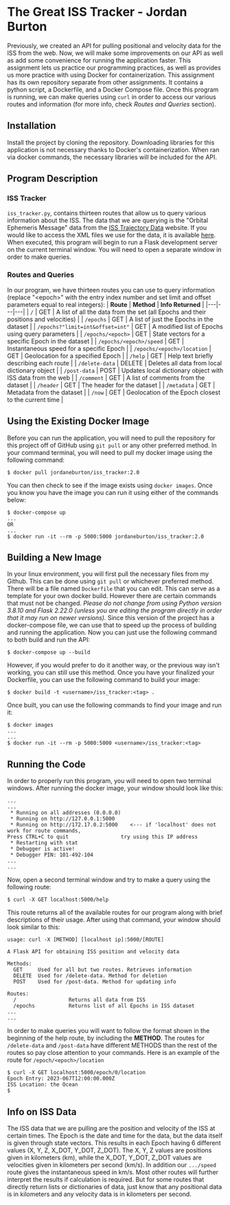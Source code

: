 # The Great ISS Tracker - Jordan Burton
Previously, we created an API for pulling positional and velocity data for the ISS from the web. Now, we will make some improvements on our API as well as add some convenience for running the application faster.
This assignment lets us practice our programming practices, as well as provides us more practice with using Docker for containerization. This assignment has its own repository separate from other assignments. It contains a python script, a Dockerfile, and a Docker Compose file. Once this program is running, we can make queries using `curl` in order to access our various routes and information (for more info, check *Routes and Queries* section).
## Installation
Install the project by cloning the repository. Downloading libraries for this application is not necessary thanks to Docker's containerization. When ran via docker commands, the necessary libraries will be included for the API.
## Program Description
### ISS Tracker
`iss_tracker.py`, contains thirteen routes that allow us to query various information about the ISS. The data that we are querying is the "Orbital Ephemeris Message" data from the [ISS Trajectory Data](https://spotthestation.nasa.gov/trajectory_data.cfm) website. If you would like to access the XML files we use for the data, it is available [here](https://nasa-public-data.s3.amazonaws.com/iss-coords/current/ISS_OEM/ISS.OEM_J2K_EPH.xml).
When executed, this program will begin to run a Flask development server on the current terminal window. You will need to open a separate window in order to make queries.
### Routes and Queries
In our program, we have thirteen routes you can use to query information (replace "\<epoch\>" with the entry index number and set limit and offset parameters equal to real integers):
| **Route** | **Method** | **Info Returned** |
|---|---|---|
| `/` | GET | A list of all the data from the set (all Epochs and their positions and velocities) |
| `/epochs` | GET | A list of just the Epochs in the dataset |
| `/epochs?"limit=int&offset=int"` | GET | A modified list of Epochs using query parameters |
| `/epochs/<epoch>` | GET | State vectors for a specific Epoch in the dataset |
| `/epochs/<epoch>/speed` | GET | Instantaneous speed for a specific Epoch |
| `/epochs/<epoch>/location` | GET | Geolocation for a specified Epoch |
| `/help` | GET | Help text briefly describing each route |
| `/delete-data` | DELETE | Deletes all data from local dictionary object |
| `/post-data` | POST | Updates local dictionary object with ISS data from the web |
| `/comment` | GET | A list of comments from the dataset |
| `/header` | GET | The header for the dataset |
| `/metadata` | GET | Metadata from the dataset |
| `/now` | GET | Geolocation of the Epoch closest to the current time |
## Using the Existing Docker Image
Before you can run the application, you will need to pull the repository for this project off of GitHub using `git pull` or any other preferred method. In your command terminal, you will need to pull my docker image using the following command:
```
$ docker pull jordaneburton/iss_tracker:2.0
```
You can then check to see if the image exists using `docker images`. Once you know you have the image you can run it using either of the commands below:
```
$ docker-compose up
...
OR
...
$ docker run -it --rm -p 5000:5000 jordaneburton/iss_tracker:2.0
```
## Building a New Image
In your linux environment, you will first pull the necessary files from my Github. This can be done using `git pull` or whichever preferred method.
There will be a file named `Dockerfile` that you can edit. This can serve as a template for your own docker build. However there are certain commands that must not be changed. *Please do not change from using Python version 3.8.10 and Flask 2.22.0 (unless you are editing the program directly in order that it may run on newer versions).* 
Since this version of the project has a docker-compose file, we can use that to speed up the process of building and running the application. Now you can just use the following command to both build and run the API:
```
$ docker-compose up --build
```
However, if you would prefer to do it another way, or the previous way isn't working, you can still use this method. Once you have your finalized your Dockerfile, you can use the following command to build your image:
```
$ docker build -t <username>/iss_tracker:<tag> .
```
Once built, you can use the following commands to find your image and run it:
```
$ docker images
...
...
$ docker run -it --rm -p 5000:5000 <username>/iss_tracker:<tag> 
```
## Running the Code
In order to properly run this program, you will need to open two terminal windows. After running the docker image, your window should look like this:
```
...
...
 * Running on all addresses (0.0.0.0)
 * Running on http://127.0.0.1:5000
 * Running on http://172.17.0.2:5000    <--- if 'localhost' does not work for route commands,
Press CTRL+C to quit			     try using this IP address
 * Restarting with stat
 * Debugger is active!
 * Debugger PIN: 101-492-104
...
...
```
Now, open a second terminal window and try to make a query using the following route:
```
$ curl -X GET localhost:5000/help
```
This route returns all of the available routes for our program along with brief descriptions of their usage. After using that command, your window should look similar to this:
```
usage: curl -X [METHOD] [localhost ip]:5000/[ROUTE]

A Flask API for obtaining ISS position and velocity data

Methods:
  GET     Used for all but two routes. Retrieves information
  DELETE  Used for /delete-data. Method for deletion
  POST    Used for /post-data. Method for updating info

Routes:
  /                 Returns all data from ISS
  /epochs           Returns list of all Epochs in ISS dataset
...
...
```
In order to make queries you will want to follow the format shown in the beginning of the help route, by including the **METHOD**. The routes for `/delete-data` and `/post-data` have different METHODS than the rest of the routes so pay close attention to your commands. 
Here is an example of the route for `/epoch/<epoch>/location`
```
$ curl -X GET localhost:5000/epoch/0/location
Epoch Entry: 2023-067T12:00:00.000Z
ISS Location: the Ocean
$
```
## Info on ISS Data
The ISS data that we are pulling are the position and velocity of the ISS at certain times. The Epoch is the date and time for the data, but the data itself is given through state vectors. This results in each Epoch having 6 different values (X, Y, Z, X\_DOT, Y\_DOT, Z\_DOT). The X, Y, Z values are positions given in kilometers (km), while the X\_DOT, Y\_DOT, Z\_DOT values are velocities given in kilometers per second (km/s). In addition our `.../speed` route gives the instantaneous speed in km/s.
Most other routes will further interpret the results if calculation is required. But for some routes that directly return lists or dictionaries of data, just know that any positional data is in kilometers and any velocity data is in kilometers per second.

